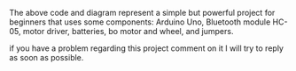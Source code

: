 The above code and diagram represent a simple but powerful project for beginners that uses some components:
Arduino Uno,
Bluetooth module HC-05, 
motor driver,
batteries,
bo motor and wheel,
and jumpers. 

if you have a problem regarding this project comment on it I will try to reply as soon as possible. 
